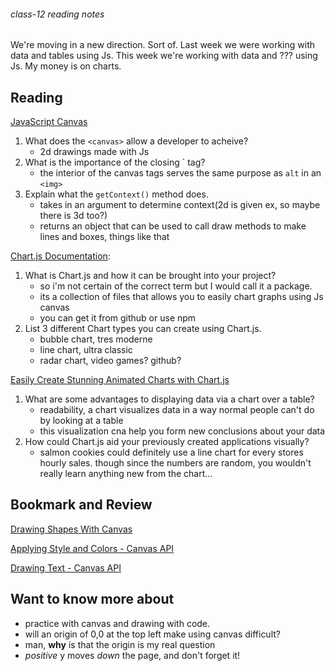 ###### class-12 reading notes

We're moving in a new direction. Sort of. Last week we were working with data and tables using Js. This week we're working with data and ??? using Js. My money is on charts.

## Reading

[JavaScript Canvas](https://www.javascripttutorial.net/web-apis/javascript-canvas/)

1. What does the `<canvas>` allow a developer to acheive?
    - 2d drawings made with Js
1. What is the importance of the closing `</canvas> tag?
    - the interior of the canvas tags serves the same purpose as `alt` in an `<img>`
1. Explain what the `getContext()` method does.
    - takes in an argument to determine context(2d is given ex, so maybe there is 3d too?)
    - returns an object that can be used to call draw methods to make lines and boxes, things like that

[Chart.js Documentation](http://www.chartjs.org/docs/):

1. What is Chart.js and how it can be brought into your project?
    - so i'm not certain of the correct term but I would call it a package.
    - its a collection of files that allows you to easily chart graphs using Js canvas
    - you can get it from github or use npm
1. List 3 different Chart types you can create using Chart.js.
    - bubble chart, tres moderne
    - line chart, ultra classic
    - radar chart, video games? github?

[Easily Create Stunning Animated Charts with Chart.js](https://www.webdesignerdepot.com/2013/11/easily-create-stunning-animated-charts-with-chart-js/)

1. What are some advantages to displaying data via a chart over a table?
    - readability, a chart visualizes data in a way normal people can't do by looking at a table
    - this visualization cna help you form new conclusions about your data
1. How could Chart.js aid your previously created applications visually?
    - salmon cookies could definitely use a line chart for every stores hourly sales. though since the numbers are random, you wouldn't really learn anything new from the chart...

<!-- NOTE: "Videos" may not be relevant for every class. Omit this section or any of the sections below if you don't have anything for your students here -->
<!-- ## Videos -->

<!-- [Name of Video](https://linktovideohere) -->

<!-- Mix it up! Create the questions with pointed answers, fill in the blank, or opinion/open ended -->
<!-- 1. Question 1
1. Question 2
1. Question 3 -->

## Bookmark and Review

[Drawing Shapes With Canvas](https://developer.mozilla.org/en-US/docs/Web/API/Canvas_API/Tutorial/Drawing_shapes)

[Applying Style and Colors - Canvas API](https://developer.mozilla.org/en-US/docs/Web/API/Canvas_API/Tutorial/Applying_styles_and_colors)

[Drawing Text - Canvas API](https://developer.mozilla.org/en-US/docs/Web/API/Canvas_API/Tutorial/Drawing_text)

## Want to know more about

- practice with canvas and drawing with code.
- will an origin of 0,0 at the top left make using canvas difficult?
- man, **why** is that the origin is my real question
- *positive* y moves *down* the page, and don't forget it!
